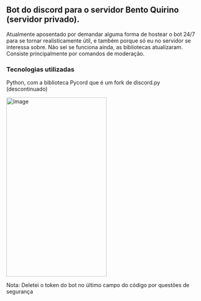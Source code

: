 ## Bot do discord para o servidor Bento Quirino (servidor privado).

Atualmente aposentado por demandar alguma forma de hostear o bot 24/7 para se tornar realisticamente útil, e também porque só eu no servidor se interessa sobre. 
Não sei se funciona ainda, as bibliotecas atualizaram. Consiste principalmente por comandos de moderação.

### Tecnologias utilizadas

Python, com a biblioteca Pycord que é um fork de discord.py (descontinuado)

<img width="263" height="471" alt="image" src="https://github.com/user-attachments/assets/a24e5b4b-7236-4259-bfa7-00944409ee0b" />

Nota: Deletei o token do bot no último campo do código por questões de segurança
